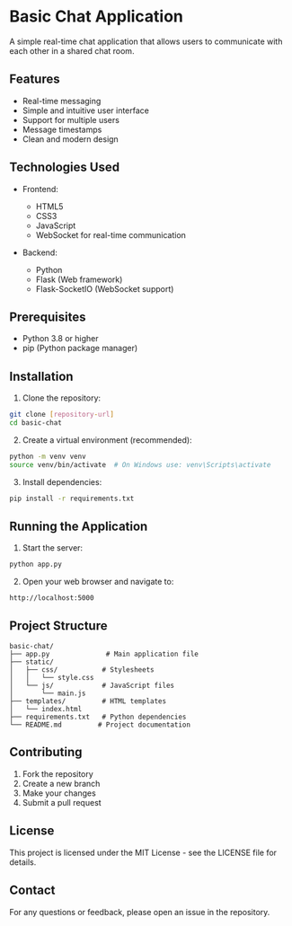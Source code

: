 # Basic Chat Application

A simple real-time chat application that allows users to communicate with each other in a shared chat room.

## Features

- Real-time messaging
- Simple and intuitive user interface
- Support for multiple users
- Message timestamps
- Clean and modern design

## Technologies Used

- Frontend:
  - HTML5
  - CSS3
  - JavaScript
  - WebSocket for real-time communication

- Backend:
  - Python
  - Flask (Web framework)
  - Flask-SocketIO (WebSocket support)

## Prerequisites

- Python 3.8 or higher
- pip (Python package manager)

## Installation

1. Clone the repository:
```bash
git clone [repository-url]
cd basic-chat
```

2. Create a virtual environment (recommended):
```bash
python -m venv venv
source venv/bin/activate  # On Windows use: venv\Scripts\activate
```

3. Install dependencies:
```bash
pip install -r requirements.txt
```

## Running the Application

1. Start the server:
```bash
python app.py
```

2. Open your web browser and navigate to:
```
http://localhost:5000
```

## Project Structure

```
basic-chat/
├── app.py              # Main application file
├── static/
│   ├── css/           # Stylesheets
│   │   └── style.css
│   └── js/            # JavaScript files
│       └── main.js
├── templates/         # HTML templates
│   └── index.html
├── requirements.txt   # Python dependencies
└── README.md         # Project documentation
```

## Contributing

1. Fork the repository
2. Create a new branch
3. Make your changes
4. Submit a pull request

## License

This project is licensed under the MIT License - see the LICENSE file for details.

## Contact

For any questions or feedback, please open an issue in the repository.
